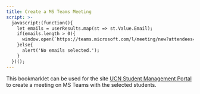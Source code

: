 ```yaml
---
title: Create a MS Teams Meeting
script: >-
  javascript:(function(){
    let emails = userResults.map(st => st.Value.Email);
    if(emails.length > 0){
      window.open(`https://teams.microsoft.com/l/meeting/new?attendees=${emails.join(',')}`);
    }else{
      alert('No emails selected.');
    }
  })();
---
```


This bookmarklet can be used for the site [UCN Student Management Portal](https://ucnstudents.ondni.com) to create a meeting on MS Teams with the selected students.
